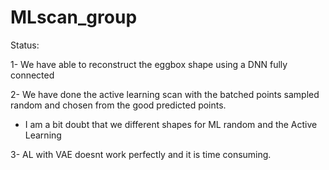 # MLscan_group

Status:

1- We have able to reconstruct the eggbox shape using a DNN fully connected

2- We have done the active learning scan with the batched points sampled random and chosen from the good predicted points.

* I am a bit doubt that we different shapes for ML random and the Active Learning

3- AL with VAE doesnt work perfectly and it is time consuming.
